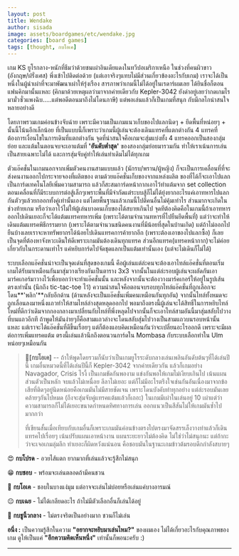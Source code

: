 ```yaml
---
layout: post
title: Wendake
author: sisada
image: assets/boardgames/etc/wendake.jpg
categories: [board games]
tags: [thought, กบโอเค]
---
```

เกม KS ยูโรกลาง-หนักที่ธีมว่าด้วยชนเผ่าอินเดียแดงในทวีปอเมริกาเหนือ ในช่วงที่คนผิวขาว (อังกฤษ/ฝรั่งเศส) พึ่งเข้าไปติดต่อด้วย (แต่เอาจริงๆแทบไม่มีส่วนเกี่ยวข้องอะไรกับเกม) เราจะได้เป็นหนึ่งในผู้นำเผ่าที่จะมาพัฒนาเผ่าให้รุ่งเรือง สารภาพว่าเกมนี้ไม่ได้อยู่ในเรดาร์ผมเลย ได้ยินชื่อก็ตอนแฟนคิกมานั้นแหละ (คิกมาด้วยเหตุผลว่ามาจากค่ายเดียวกับ Kepler-3042 ยังด่าอยู่เลยว่ากดเกมไรมามั่วซั่วแพงฉิบ.....แต่พอดีตอนมาถึงไม่โดนภาษี) แต่พอเล่นแล้วก็เป็นเกมที่สนุก กับมีกลไกน่าสนใจหลายอย่างดี

โดยภาพรวมเกมค่อนข้างจับฉ่าย เพราะมีความเป็นเกมแนวเก็บของไปแลกนิดๆ + ยึดพื้นที่หน่อยๆ + นั้นนี้โน้นอีกเล็กน้อย ที่เป็นแบบนี้ก็เพราะว่าเกมนี้ผู้เล่นจะต้องเดินแทรคที่แตกต่างกัน 4 แทรคที่ต้องการเงื่อนไขในการเดินที่แตกต่างกัน จุดที่น่าสนใจคือเกมจะสุ่มแบ่งทั้ง 4 แทรคออกเป็นสองกลุ่มย่อย และแต้มในตอนจบจะเอาแต้มที่ **'อันดับต่ำสุด'** ของสองกลุ่มย่อยมารวมกัน ทำให้เราเน้นการเล่นเป็นสายเฉพาะไม่ได้ และการสุ่มจับคู่ทำให้เล่นท่าเดิมไม่ได้ทุกเกม

ตัวแอ๊คชั่นในเกมนอกจากเพิ่มตัวคนงานสามแบบแล้ว (นักรบ/พราน/ผู้หญิง) ก็จะเป็นการเคลื่อนที่ที่จะส่งคนงานออกไปกระจายจองที่ผลิตของ ตามด้วยแอ๊คชั่นเก็บของจากแหล่งผลิต ของที่ได้ก็จะเอาไปแลกเป็นการ์ดเทคโนโลยีเพิ่มความสามารถ แล้วก็สะสมการ์ดหน้ากากเอาไว้ทำแต้มจาก set collection ตอนเคลื่อนที่ก็มีระบบการต่อสู้เล็กๆเพราะพื้นที่มีจำกัดแต่ระบบสู้ก็ไม่ได้ยุ่งยากอะไรแค่เอาทหารไปแลกกันตัวๆแล้วยกออกทั้งคู่เท่านั้นเอง แต่โดยพื้นฐานแล้วเกมนี้ไปตีคนอื่นไม่คุ้มเท่าไร ส่วนมากจะเกิดในช่วงท้ายเกม หรือว่าเอาไว้ไม่ให้ผู้เล่นบางคนเก็บของได้สบายเกินไป จุดทีต้องคิดคือในเกมนี้ถ้าเอาทหารออกไปเดินเยอะก็จะได้แต้มแทรคทหารเพิ่ม (เพราะได้ตามจำนวนทหารที่ไปยืนยึดพื้นที่) แต่ว่าจะทำให้เดินแต้มแทรคพิธีกรรมยาก (เพราะได้ตามจำนวนชนิดคนงานที่มีน้อยที่สุดในบ้านเกิด) แต่ถ้าไม่ออกไปยืนบ้างเลยเราจะหาทรัพยากรได้น้อยไปเดินแทรคการค้ายากอีก (เพราะต้องเอาของไปแลกซื้อ) ก็เลยเป็นจุดที่ต้องหาจังหวะเดินให้ดีเพราะเกมมันต้องเดินทุกแทรค ส่วนอีกแทรค(แทรคหน้ากาก)จะไม่ค่อยเกี่ยวกับในกระดานเท่าไร แค่หยิบการ์ดไปจัดชุดแลกเป็นแต้มเท่านั้นเอง (แต่จะไม่เดินก็ไม่ได้)

ระบบเลือกแอ๊คชั่นน่าจะเป็นจุดเด่นที่สุดของเกมนี้ คือผู้เล่นแต่ล่ะคนจะต้องเอาไทล์แอ๊คชั่นที่ตอนเริ่มเกมได้รับมาเหมือนกันมาสุ่มวางเรียงกันเป็นตาราง 3x3 จากนั้นในแต่ล่ะรอบผู้เล่นจะผลัดกันเอามาร์คเกอร์มาวางไว้เพื่อบอกว่าจะทำแอ๊คชั่นนั้น และหลังจากนั้นจะต้องวางมาร์คเกอร์ให้อยู่ในรูปเส้นตรงเท่านั้น (นึกถึง tic-tac-toe ไว้) ความน่าสนใจคือตอนจบรอบทุกไทล์แอ๊คชั่นที่ถูกเลือกจะโดน**'พลิก'**กลับอีกด้าน (ด้านหลังจะเป็นแอ๊คชั่นเพิ่มคนเหมือนกันทุกอัน) จากนั้นไทล์ทั้งหมดจะถูกเลื่อนลงมาหนึ่งแถวทำให้สามไทล์ล่างสุดหลุดออกไป พอมาถึงตรงนี้ผู้เล่นจะได้สิทธิ์ในการหยิบไทล์ใหม่ที่ดีกว่าเดิมจากกองกลางมาเปลี่ยนกับไทล์ที่พึ่งหลุดไปจากนั้นก็จะเอาไทล์สามอันนี้มาสุ่มสลับไปวางที่บนแถวอีกที ถ้าพูดให้มันง่ายๆก็คือสามแถวล่างจะโดนสลับสุ่มไปวางเป็นสามแถวบนรอบหน้านั้นแหละ แต่เราจะได้แอ๊คชั่นที่ดีขึ้นเรื่อยๆ แต่ก็ต้องแอบคิดเหมือนกันว่าจะเปลี่ยนอะไรออกดี เพราะจะมีผลต่อการเพิ่มแทรคแต้ม ตรงนี้เล่นแล้วนึกถึงตอนวนการ์ดใน Mombasa กับระบบเลือกท่าใน Ulm หน่อยๆเหมือนกัน

> 🐸**[กบโอเค]** -- ถ้าให้พูดโดยรวมก็นับว่าเป็นเกมยูโรระดับกลางเล่นเพลินอันดับต้นๆที่ได้เล่นปีนี้ เกมอื่นหมวดนี้ที่ได้เล่นปีนี้ก็ Kepler-3042 จากค่ายเดียวกัน แล้วก็เกมอย่าง Navagador, Crisis ไรงี้ เป็นเกมขัดกันพองาม แข่งกันพอให้เกมไม่เงียบเกินไป เน้นแผนส่วนตัวเป็นหลัก จบแล้วไม่เหนื่อย ลีลาไม่เยอะ แต่ก็ไม่มีอะไรตรึงใจเช่นกันอันเนื่องมาจากข้อเสียที่ติดๆอยู่นิดหน่อยคือเกมมันไม่มีสายชัดเจน เพราะโดนบังคับทำทุกอย่าง แต่ล่ะรอบมันเลยคล้ายๆกันไปหมด (ถึงจะสุ่มจับคู่แทรคแต้มแล้วก็เถอะ) ในเกมมีเผ่าในเล่นอยู่ 10 เผ่าแต่ว่าความสามารถก็ไม่ได้เยอะขนาดกำหนดทิศทางการเล่น ออกแนวเป็นสีสันไม่ให้เกมมันซ้ำไปมากกว่า
> 
> ที่เขียนสั้นเมื่อเทียบกับเกมอื่นก็เพราะเกมมันค่อนข้างตรงไปตรงมาจัดสรรเล็งวางท่าแล้วก็เดินแทรคไปเรื่อยๆ เน้นปรับแผนเอาหน้างาน แผนระยะยาวไม่ต้องคิด ไม่ใช่ว่าไม่สนุกนะ แต่ถ้ากะว่าจะเจอเกมลุ่มลึก ท่าเยอะก็ผิดหวังแน่นอน คือชอบมันในฐานะเกมข้าวต้มรอบดึกกำลังสบายๆ


😍 **กบโปรด** - อวยไส้แตก ยากมากที่เล่นแล้วจะรู้สึกไม่สนุก

😁 **กบชอบ** - พร้อมจะเล่นตลอดถ้ามีคนชวน

🙂 **กบโอเค** - ชอบในบางแง่มุม แต่อาจจะเล่นไม่บ่อยหรือเล่นแค่บางอารมณ์

😐 **กบเฉย** - ไม่ได้เกลียดอะไร ถ้าไม่มีตัวเลือกอื่นก็เล่นได้อยู่

🖕 **กบชูนิ้วกลาง** - ไม่ตรงจริตเป็นอย่างมาก ชวนก็ไม่เล่น

**อนึ่ง :** เป็นความรู้สึกในความ **"อยากจะหยิบมาเล่นไหม?"** ของผมเอง ไม่ได้เกี่ยวอะไรกับคุณภาพของเกม ดูให้เป็นแค่ **"อีกความคิดเห็นหนึ่ง"** เท่านั้นก็พอนะครับ :)



---

 
